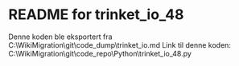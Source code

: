 # README for trinket_io_48
Denne koden ble eksportert fra C:\WikiMigration\git\code_dump\trinket_io.md
Link til denne koden: C:\WikiMigration\git\code_repo\Python\trinket_io_48.py
